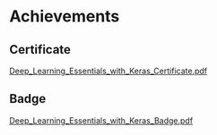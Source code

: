 

# Achievements
## Certificate
[Deep_Learning_Essentials_with_Keras_Certificate.pdf](https://prod-files-secure.s3.us-west-2.amazonaws.com/03e82b26-cccb-4906-bb56-adabcbdc0655/f5cf1405-8a02-49a4-beb6-3d50b033ba6e/Deep_Learning_Essentials_with_Keras_Certificate.pdf?X-Amz-Algorithm=AWS4-HMAC-SHA256&X-Amz-Content-Sha256=UNSIGNED-PAYLOAD&X-Amz-Credential=ASIAZI2LB466YH7RVOFJ%2F20250205%2Fus-west-2%2Fs3%2Faws4_request&X-Amz-Date=20250205T221401Z&X-Amz-Expires=3600&X-Amz-Security-Token=IQoJb3JpZ2luX2VjEDEaCXVzLXdlc3QtMiJIMEYCIQCvAPzVUBql5GNudjq3AgeMolDaepHiaCSwpXkTKhN5HAIhAOctoS6438ZjlummSOIKqFcgQhoq4%2BsCrwpAB2VoJ5STKv8DCEoQABoMNjM3NDIzMTgzODA1Igyye6JQP12FU2qdjmIq3AP4rhmY%2Bbxg6iuu43CFtVnO3DMxhupnC4D5lQu8eDhHBoUABO7bSRvYT6vGElZNie1KHlU5PlySMaoG9Drv%2B4KW0gpOgriGlYfysYuZVvZh%2F9aM3u9PkwXRZmQ9wn%2BEkdSX2BXPLAD0zvPnzK6TMnIq0QVDzfsMaOLKPJ%2BrQldzrGc%2FdIuig3tqTvwJjTouNLU3DhRmtqzqkPrQdiKBDYyHj%2BLyfdxY%2FSA4uaXKlpSC%2BKxSlU2UWban4VIUGaNBNQjMqG2ujq7kmdMyqxaS8e24a3poGzxrYLlbqB5pB2gP3ih9ajlAoWtVoQXSxcbknwgzO3%2B6jnQWDkzkUwL7%2BIVeZVgsZSw9pI86o2sKy5i7LxVwdV9t0ZZQrbaGoRnIEb2LzYnJzKimgVihyjwdwh2YoVlGsHgrzQS1%2FpYDI97EpcGjFvC90XcR60f111il3upHWJa0xpe8OIJji3u5BiYFcc%2FAsuRvTl%2BM3Wo3u9UrDXT0VciaRSj67ekh1npQAWCxVasS8%2BUgH0zrG9eMIL6qle6tnvX%2BmBdkgzgdvxN0NTMn5QWOW8k3SAS%2B98iHZnZv6D0%2BFTJMxwF4PqsuocAsSI4y8wZQvL2QSDsAoQlAbPuA5Pd37Xfd8xjaFDCsuo69BjqkATWu5GM7HTQPipCC8dQC8jbnV5KVGWZgNM2OYQsL2TVnaNBtx75C3DAnqLeYheWWD0SgTxC6db8YlIdv0LfV84JMdXCkfDRNlVLZScyoQ30p1zEgmwNZ2XcSO3gl59izPy%2FA%2FrfxYiX7VEx%2FxuLnSx50w8SDcAYZgcWULe3yKi8i5LOU809%2B99IlvCo2ea4bfUlTwaRO6RjVx%2B2L3ujidRQtvwYZ&X-Amz-Signature=4da0274092018e336974f91f64c85406aab5010715b2bbec2347be9427743af9&X-Amz-SignedHeaders=host&x-id=GetObject)
## Badge
[Deep_Learning_Essentials_with_Keras_Badge.pdf](https://prod-files-secure.s3.us-west-2.amazonaws.com/03e82b26-cccb-4906-bb56-adabcbdc0655/5c209097-6d96-477f-a031-edc11aa6225f/Deep_Learning_Essentials_with_Keras_Badge.pdf?X-Amz-Algorithm=AWS4-HMAC-SHA256&X-Amz-Content-Sha256=UNSIGNED-PAYLOAD&X-Amz-Credential=ASIAZI2LB466YH7RVOFJ%2F20250205%2Fus-west-2%2Fs3%2Faws4_request&X-Amz-Date=20250205T221401Z&X-Amz-Expires=3600&X-Amz-Security-Token=IQoJb3JpZ2luX2VjEDEaCXVzLXdlc3QtMiJIMEYCIQCvAPzVUBql5GNudjq3AgeMolDaepHiaCSwpXkTKhN5HAIhAOctoS6438ZjlummSOIKqFcgQhoq4%2BsCrwpAB2VoJ5STKv8DCEoQABoMNjM3NDIzMTgzODA1Igyye6JQP12FU2qdjmIq3AP4rhmY%2Bbxg6iuu43CFtVnO3DMxhupnC4D5lQu8eDhHBoUABO7bSRvYT6vGElZNie1KHlU5PlySMaoG9Drv%2B4KW0gpOgriGlYfysYuZVvZh%2F9aM3u9PkwXRZmQ9wn%2BEkdSX2BXPLAD0zvPnzK6TMnIq0QVDzfsMaOLKPJ%2BrQldzrGc%2FdIuig3tqTvwJjTouNLU3DhRmtqzqkPrQdiKBDYyHj%2BLyfdxY%2FSA4uaXKlpSC%2BKxSlU2UWban4VIUGaNBNQjMqG2ujq7kmdMyqxaS8e24a3poGzxrYLlbqB5pB2gP3ih9ajlAoWtVoQXSxcbknwgzO3%2B6jnQWDkzkUwL7%2BIVeZVgsZSw9pI86o2sKy5i7LxVwdV9t0ZZQrbaGoRnIEb2LzYnJzKimgVihyjwdwh2YoVlGsHgrzQS1%2FpYDI97EpcGjFvC90XcR60f111il3upHWJa0xpe8OIJji3u5BiYFcc%2FAsuRvTl%2BM3Wo3u9UrDXT0VciaRSj67ekh1npQAWCxVasS8%2BUgH0zrG9eMIL6qle6tnvX%2BmBdkgzgdvxN0NTMn5QWOW8k3SAS%2B98iHZnZv6D0%2BFTJMxwF4PqsuocAsSI4y8wZQvL2QSDsAoQlAbPuA5Pd37Xfd8xjaFDCsuo69BjqkATWu5GM7HTQPipCC8dQC8jbnV5KVGWZgNM2OYQsL2TVnaNBtx75C3DAnqLeYheWWD0SgTxC6db8YlIdv0LfV84JMdXCkfDRNlVLZScyoQ30p1zEgmwNZ2XcSO3gl59izPy%2FA%2FrfxYiX7VEx%2FxuLnSx50w8SDcAYZgcWULe3yKi8i5LOU809%2B99IlvCo2ea4bfUlTwaRO6RjVx%2B2L3ujidRQtvwYZ&X-Amz-Signature=b2cbaa6a40b3674099694cd44d3bfb696672aa343a58aae883ee951fcce29f8a&X-Amz-SignedHeaders=host&x-id=GetObject)
